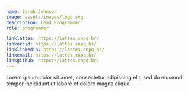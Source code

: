 ```yaml
---
name: Sarah Johnson
image: assets/images/logo.svg
description: Lead Programmer
role: programmer

linklattes: https://lattes.cnpq.br/
linkorcid: https://lattes.cnpq.br/
linklinkedin: https://lattes.cnpq.br/
linkemail: https://lattes.cnpq.br/
linkgithub: https://lattes.cnpq.br/
---
```


Lorem ipsum dolor sit amet, consectetur adipiscing elit, sed do eiusmod tempor incididunt ut labore et dolore magna aliqua.
